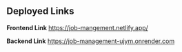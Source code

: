 ## Deployed Links

**Frontend Link** https://job-mangement.netlify.app/

**Backend Link** https://job-management-ujym.onrender.com 
